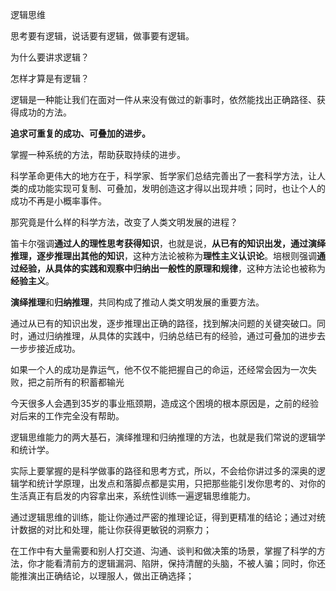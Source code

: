逻辑思维

思考要有逻辑，说话要有逻辑，做事要有逻辑。

为什么要讲求逻辑？

怎样才算是有逻辑？

逻辑是一种能让我们在面对一件从来没有做过的新事时，依然能找出正确路径、获得成功的方法。

**追求可重复的成功、可叠加的进步。**

掌握一种系统的方法，帮助获取持续的进步。

科学革命更伟大的地方在于，科学家、哲学家们总结完善出了一套科学方法，让人类的成功能实现可复制、可叠加，发明创造这才得以出现井喷；同时，也让个人的成功不再是小概率事件。

那究竟是什么样的科学方法，改变了人类文明发展的进程？

笛卡尔强调**通过人的理性思考获得知识**，也就是说，**从已有的知识出发，通过演绎推理，逐步推理出其他的知识**，这种方法论被称为**理性主义认识论**。培根则强调**通过经验，从具体的实践和观察中归纳出一般性的原理和规律**，这种方法论也被称为**经验主义**。

**演绎推理**和**归纳推理**，共同构成了推动人类文明发展的重要方法。

通过从已有的知识出发，逐步推理出正确的路径，找到解决问题的关键突破口。同时，通过归纳推理，从具体的实践中，归纳总结已有的经验，通过可叠加的进步去一步步接近成功。

如果一个人的成功是靠运气，他不仅不能把握自己的命运，还经常会因为一次失败，把之前所有的积蓄都输光

今天很多人会遇到35岁的事业瓶颈期，造成这个困境的根本原因是，之前的经验对后来的工作完全没有帮助。

逻辑思维能力的两大基石，演绎推理和归纳推理的方法，也就是我们常说的逻辑学和统计学。

实际上要掌握的是科学做事的路径和思考方式，所以，不会给你讲过多的深奥的逻辑学和统计学原理，出发点和落脚点都是实用，只把那些能引发你思考的、对你的生活真正有启发的内容拿出来，系统性训练一遍逻辑思维能力。



通过逻辑思维的训练，能让你通过严密的推理论证，得到更精准的结论；通过对统计数据的对比和处理，能让你获得更敏锐的洞察力；

在工作中有大量需要和别人打交道、沟通、谈判和做决策的场景，掌握了科学的方法，你才能看清前方的逻辑漏洞、陷阱，保持清醒的头脑，不被人骗；同时，你还能推演出正确结论，以理服人，做出正确选择；